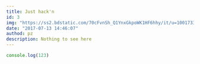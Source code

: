 ```yaml
---
title: Just hack'n
id: 3
img: "https://ss2.bdstatic.com/70cFvnSh_Q1YnxGkpoWK1HF6hhy/it/u=1001733352,508584436&fm=117&gp=0.jpg"
date: "2017-07-13 14:46:07"
authod: pz
description: Nothing to see here
---
```

 ```js
 console.log(123)
 ```
